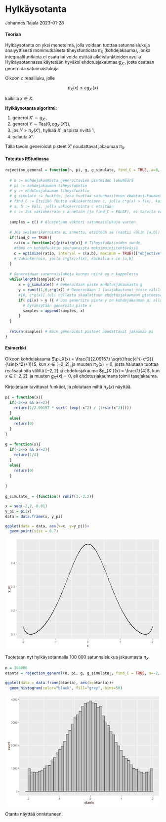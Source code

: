 Hylkäysotanta
================
Johannes Rajala
2023-01-28

#### Teoriaa

Hylkäysotanta on yksi menetelmä, jolla voidaan tuottaa satunnaislukuja
analyyttisesti monimutkaiseta tiheysfuntiosta $\pi_X$ (kohdejakauma),
jonka integraalifuntkiota ei osata tai voida esittää alkeisfunktioiden
avulla. Hylkäysotannassa käytetään hyväksi ehdotusjakaumaa $g_{X'}$,
josta osataan generoida satunnaislukuja.

Olkoon $c$ reaaliluku, jolle

$$
\pi_X(x) \leq cg_{X'}(x)
$$

kaikilla $x\in X$.

**Hylkäysotanta algoritmi:**

1.  generoi $X' \sim g_{X'},$
2.  generoi $Y \sim \text{Tas}(0, cg_{X'}(X'))$,
3.  jos $Y>\pi_X(X')$, hylkää $X'$ ja toista riviltä 1,
4.  palauta $X'$.

Tällä tavoin generoidut pisteet $X'$ noudattavat jakaumaa $\pi_X$.

#### Toteutus RStudiossa

``` r
rejection_general = function(n, pi, g, g_simulate, find_C = TRUE, a=0, b=0, c=1){
  
  # n := kohdejakaumasta generoitavien pisteiden lukumäärä
  # pi := kohdejakauman tiheysfunktio
  # g := ehdotusjakauman tiheysfunktio
  # g_simulate := funktio, joka tuottaa satunnaisluvun ehdotusjakaumasta g
  # find_C := Etsiikö funtio vakiokertoimen c, jolla c*g(x) > f(x), kaikilla x in [a,b]
  # a, b := Väli, jolla vakiokerrointa c etsitään
  # c := Jos vakiokerroin c annetaan (ja find_C = FALSE), ei tarvita väliä [a,b], ja suoritusaika lyhenee.
  
  samples = c() # Alustetaan vektori satunnaislukuja varten
  
  # Jos skalaarikerrointa ei annettu, etsitöön se (vaatii välin [a,b])
  if(find_C == TRUE){
    ratio = function(x){pi(x)/g(x)} # Tiheysfunktioiden suhde, 
    #tämä on kohdefunktio seuraavassta maksimointitehtävässä
    c = optimize(ratio, interval = c(a,b), maximum = TRUE)[["objective"]] 
    # Vakiokerroin, jolla c*g(x)>f(x), kaikilla x in [a,b]
  }
  
  # Generoidaan satunnaislukuja kunnes niitä on n kappaletta
  while(length(samples)<n){
      x = g_simulate() # Generoidaan piste ehdotusjakaumasta g
      y = runif(1,0,c*g(x)) # Generoidaan 1 tasajakautunut piste väliltä 
      #[0, c*g(x)] (eli nollasta skaalattuun ehdotusjakaumaan pisteessä x)
      if( pi(x) > y ){ # Jos generoitu piste y on kohdejakauman pi alla,
        # hyväksytään generoitu piste x
        samples = append(samples, x)
      }
  }
  
  return(samples) # Näin generoidut pisteet noudattavat jakaumaa pi
}
```

#### Esimerkki

Olkoon kohdejakauma
$\pi_X(x) = \frac{1}{2.09157} \sqrt{\frac{e^{-x^2}}{\sin{x^2}+1}}$, kun
$x \in [-2,2]$, ja muuten $\pi_X(x)=0$, josta halutaan tuottaa
realisaatioita väliltä $[-2,2]$ ja ehdotusjakauma
$g_{X'}(x) = \frac{1}{4}$, kun $x \in [-2,2]$, ja muuten $g_{X'}(x)=0$,
eli ehdotusjakaumana toimii tasajakauma.

Kirjoitetaan tavittavat funktiot, ja plotataan miltä $\pi_X(x)$ näyttää.

``` r
pi = function(x){
  if(-2<=x && x<=2){
    return(1/2.09157 * sqrt( (exp(-x^2) / (1+sin(x^2)))))
  }
  else{
    return(0)
  }
}

g = function(x){
  if(-2<=x && x<=2){
    return(1/4)
  }
  else{
    return(0)
  }
  
}

g_simulate_ = {function() runif(1,-2,2)}
```

``` r
x = seq(-2,2, 0.01)
y_pi = pi(x)
data = data.frame(x, y_pi)
```

``` r
ggplot(data = data, aes(x=x, y=y_pi))+
  geom_point(size = 0.7)
```

![](Hylkäysotanta_files/figure-gfm/unnamed-chunk-4-1.png)<!-- -->

Tuotetaan nyt hylkäysotannalla 100 000 satunnaislukua jakaumasta
$\pi_X$.

``` r
n = 100000
otanta = rejection_general(n, pi, g, g_simulate_, find_C = TRUE, a=-2, b=2)
```

``` r
ggplot(data = data.frame(otanta), aes(x=otanta))+
  geom_histogram(color="black", fill="grey", bins=50)
```

![](Hylkäysotanta_files/figure-gfm/unnamed-chunk-6-1.png)<!-- -->

Otanta näyttää onnistuneen.
